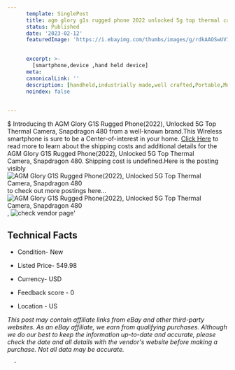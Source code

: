```yaml
---
      template: SinglePost
      title: agm glory g1s rugged phone 2022 unlocked 5g top thermal camera snapdragon 480
      status: Published
      date: '2023-02-12'
      featuredImage: 'https://i.ebayimg.com/thumbs/images/g/rdkAAOSwUV1jsgha/s-l225.jpg'
       

      excerpt: >-
        [smartphone,device ,hand held device]
      meta:
      canonicalLink: ''
      description: [handheld,industrially made,well crafted,Portable,Mobile,Compact,Convenient,Lightweight,Maneuverable,Man-portable,Miniature,Carriable,Hand-held,Light,Holdable,Transportable,Mobile device,Pocket-sized,On-the-go,Wireless,Cordless,Compact size,Convenient size, smartphone,device ,hand held device]
      noindex: false
      

---
```

$
      Introducing th AGM Glory G1S Rugged Phone(2022), Unlocked 5G Top Thermal Camera, Snapdragon 480 from a well-known brand.This Wireless smartphone is sure to be a Center-of-interest in your home. [Click Here](https://www.ebay.com/itm/144882259325?hash=item21bba7d57d%3Ag%3ArdkAAOSwUV1jsgha&mkevt=1&mkcid=1&mkrid=711-53200-19255-0&campid=%253CePNCampaignId%253E&customid=%253CreferenceId%253E&toolid=10049) to read more to learn about the shipping costs and additional details for the AGM Glory G1S Rugged Phone(2022), Unlocked 5G Top Thermal Camera, Snapdragon 480. Shipping cost is undefined.Here is the posting visibly ![AGM Glory G1S Rugged Phone(2022), Unlocked 5G Top Thermal Camera, Snapdragon 480](https://i.ebayimg.com/thumbs/images/g/rdkAAOSwUV1jsgha/s-l225.jpg) to check out more postings here... ![AGM Glory G1S Rugged Phone(2022), Unlocked 5G Top Thermal Camera, Snapdragon 480](https://i.ebayimg.com/images/g/rdkAAOSwUV1jsgha/s-l1600.jpg), ![check vendor page](https://origin-galleryplus.ebayimg.com/ws/web/144882259325_2_0_1/225x225.jpg,https://origin-galleryplus.ebayimg.com/ws/web/144882259325_3_0_1/225x225.jpg,https://origin-galleryplus.ebayimg.com/ws/web/144882259325_4_0_1/225x225.jpg,https://origin-galleryplus.ebayimg.com/ws/web/144882259325_5_0_1/225x225.jpg,https://origin-galleryplus.ebayimg.com/ws/web/144882259325_6_0_1/225x225.jpg,https://origin-galleryplus.ebayimg.com/ws/web/144882259325_7_0_1/225x225.jpg,https://origin-galleryplus.ebayimg.com/ws/web/144882259325_8_0_1/225x225.jpg)'

      

 ## Technical Facts 



     
      

 - Condition- New 


      

 - Listed Price- 549.98 


      

 - Currency- USD 


      

 - Feedback score - 0 


      

 - Location - US 


      
      

 *_This post may contain affiliate links from eBay and other third-party websites. As an eBay affiliate, we earn from qualifying purchases. Although we do our best to keep the information up-to-date and accurate, please check the date and all details with the vendor's website before making a purchase. Not all data may be accurate._*




      -
